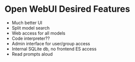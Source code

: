# Open WebUI Desired Features

*   Much better UI
*   Split model search
*   Web access for all models
*   Code interpreter??
*   Admin interface for user/group access
*   Internal SQLite db, no frontend ES access
*   Read prompts aloud 